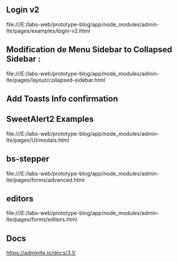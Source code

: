 
## Login v2 

file:///E:/labs-web/prototype-blog/app/node_modules/admin-lte/pages/examples/login-v2.html



## Modification de Menu Sidebar to Collapsed Sidebar :

file:///E:/labs-web/prototype-blog/app/node_modules/admin-lte/pages/layout/collapsed-sidebar.html


## Add Toasts Info confirmation 
## SweetAlert2 Examples

file:///E:/labs-web/prototype-blog/app/node_modules/admin-lte/pages/UI/modals.html


## bs-stepper

file:///E:/labs-web/prototype-blog/app/node_modules/admin-lte/pages/forms/advanced.html


## editors


file:///E:/labs-web/prototype-blog/app/node_modules/admin-lte/pages/forms/editors.html

## Docs 

https://adminlte.io/docs/3.1/